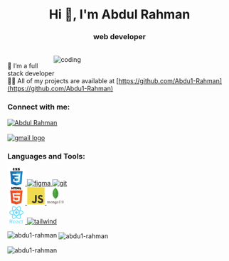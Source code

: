 
<h1 align="center">Hi 👋, I'm Abdul Rahman</h1>
<h3 align="center">web developer</h3><br>

<img align="right" alt="coding" width="400" src="https://user-images.githubusercontent.com/55389276/140866485-8fb1c876-9a8f-4d6a-98dc-08c4981eaf70.gif">

  🌱 I’m a full stack developer <br>
  👨‍💻 All of my projects are available at [https://github.com/Abdu1-Rahman](https://github.com/Abdu1-Rahman)

<h3 align="left">Connect with me:</h3>
<p align="left">
<a href="https://www.linkedin.com/in/abdul-rahman-8bbb77262/"><img loading="lazy" src="https://upload.wikimedia.org/wikipedia/commons/thumb/c/ca/LinkedIn_logo_initials.png/768px-LinkedIn_logo_initials.png"  alt="Abdul Rahman" height="40" width="40" /></a><br><br>
<a href="mailto:abduofficial01@gmail.com" target="_blank">
   <img src="https://raw.githubusercontent.com/maurodesouza/profile-readme-generator/master/src/assets/icons/social/gmail/default.svg" width="52" height="40" alt="gmail logo"/>
  </a>
</p>

<h3 align="left">Languages and Tools:</h3>
<p align="left">
  <a href="https://www.w3schools.com/css/" target="_blank" rel="noreferrer"> <img src="https://raw.githubusercontent.com/devicons/devicon/master/icons/css3/css3-original-wordmark.svg" alt="css3" width="40" height="40"/> </a> 
  <a href="https://www.figma.com/" target="_blank" rel="noreferrer"> <img src="https://www.vectorlogo.zone/logos/figma/figma-icon.svg" alt="figma" width="40" height="40"/> </a>
  <a href="https://git-scm.com/" target="_blank" rel="noreferrer"> <img src="https://www.vectorlogo.zone/logos/git-scm/git-scm-icon.svg" alt="git" width="40" height="40"/> </a> <br>
  <a href="https://www.w3.org/html/" target="_blank" rel="noreferrer"> <img src="https://raw.githubusercontent.com/devicons/devicon/master/icons/html5/html5-original-wordmark.svg" alt="html5" width="40" height="40"/> </a>
  <a href="https://developer.mozilla.org/en-US/docs/Web/JavaScript" target="_blank" rel="noreferrer"> <img src="https://raw.githubusercontent.com/devicons/devicon/master/icons/javascript/javascript-original.svg" alt="javascript" width="40" height="40"/> </a>
  <a href="https://www.mongodb.com/" target="_blank" rel="noreferrer"> <img src="https://raw.githubusercontent.com/devicons/devicon/master/icons/mongodb/mongodb-original-wordmark.svg" alt="mongodb" width="40" height="40"/> </a><br>
  <a href="https://reactjs.org/" target="_blank" rel="noreferrer"> <img src="https://raw.githubusercontent.com/devicons/devicon/master/icons/react/react-original-wordmark.svg" alt="react" width="40" height="40"/> </a>
  <a href="https://tailwindcss.com/" target="_blank" rel="noreferrer"> <img src="https://www.vectorlogo.zone/logos/tailwindcss/tailwindcss-icon.svg" alt="tailwind" width="40" height="40"/> </a> </p>

<p><img align="left" src="https://github-readme-stats.vercel.app/api/top-langs?username=abdu1-rahman&show_icons=true&locale=en&layout=compact" alt="abdu1-rahman" /></p>

<p>&nbsp;<img align="center" src="https://github-readme-stats.vercel.app/api?username=abdu1-rahman&show_icons=true&locale=en" alt="abdu1-rahman" /></p>

<p><img align="center" src="https://github-readme-streak-stats.herokuapp.com/?user=abdu1-rahman&" alt="abdu1-rahman" /></p>
